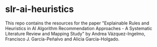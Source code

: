 # slr-ai-heuristics

This repo contains the resources for the paper "Explainable Rules and Heuristics in AI Algorithm Recommendation Approaches - A Systematic Literature Review and Mapping Study" by Andrea Vázquez-Ingelmo, Francisco J. García-Peñalvo and Alicia García-Holgado.
